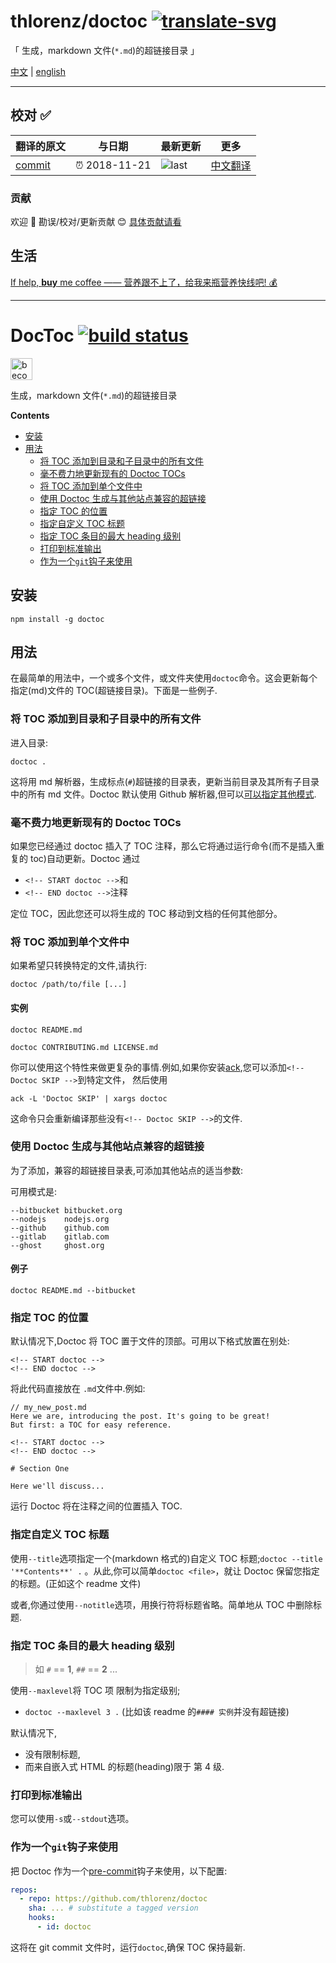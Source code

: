 # thlorenz/doctoc [![translate-svg]][translate-list]

<!-- [![explain]][source] -->

[explain]: http://llever.com/explain.svg
[source]: https://github.com/chinanf-boy/Source-Explain
[translate-svg]: http://llever.com/translate.svg
[translate-list]: https://github.com/chinanf-boy/chinese-translate-list

「 生成，markdown 文件(`*.md`)的超链接目录 」

[中文](./readme.md) | [english](https://github.com/thlorenz/doctoc)

---

## 校对 ✅

<!-- doc-templite START generated -->
<!-- repo = 'thlorenz/doctoc' -->
<!-- commit = '164f78e6452413a9717f58df8cf9dcb200b6c0f7' -->
<!-- time = '2018-11-21' -->
翻译的原文 | 与日期 | 最新更新 | 更多
---|---|---|---
[commit] | ⏰ 2018-11-21 | ![last] | [中文翻译][translate-list]

[last]: https://img.shields.io/github/last-commit/thlorenz/doctoc.svg
[commit]: https://github.com/thlorenz/doctoc/tree/164f78e6452413a9717f58df8cf9dcb200b6c0f7

<!-- doc-templite END generated -->

### 贡献

欢迎 👏 勘误/校对/更新贡献 😊 [具体贡献请看](https://github.com/chinanf-boy/chinese-translate-list#贡献)

## 生活

[If help, **buy** me coffee —— 营养跟不上了，给我来瓶营养快线吧! 💰](https://github.com/chinanf-boy/live-need-money)

---

# DocToc [![build status](https://secure.travis-ci.org/thlorenz/doctoc.svg)](http://travis-ci.org/thlorenz/doctoc)

<a href="https://www.patreon.com/bePatron?u=8663953"><img alt="become a patron" src="https://c5.patreon.com/external/logo/become_a_patron_button.png" height="35px"></a>

生成，markdown 文件(`*.md`)的超链接目录

<!-- START doctoc generated TOC please keep comment here to allow auto update -->
<!-- DON'T EDIT THIS SECTION, INSTEAD RE-RUN doctoc TO UPDATE -->

**Contents**

- [安装](#%E5%AE%89%E8%A3%85)
- [用法](#%E7%94%A8%E6%B3%95)
  - [将 TOC 添加到目录和子目录中的所有文件](#%E5%B0%86-toc-%E6%B7%BB%E5%8A%A0%E5%88%B0%E7%9B%AE%E5%BD%95%E5%92%8C%E5%AD%90%E7%9B%AE%E5%BD%95%E4%B8%AD%E7%9A%84%E6%89%80%E6%9C%89%E6%96%87%E4%BB%B6)
  - [毫不费力地更新现有的 Doctoc TOCs](#%E6%AF%AB%E4%B8%8D%E8%B4%B9%E5%8A%9B%E5%9C%B0%E6%9B%B4%E6%96%B0%E7%8E%B0%E6%9C%89%E7%9A%84-doctoc-tocs)
  - [将 TOC 添加到单个文件中](#%E5%B0%86-toc-%E6%B7%BB%E5%8A%A0%E5%88%B0%E5%8D%95%E4%B8%AA%E6%96%87%E4%BB%B6%E4%B8%AD)
  - [使用 Doctoc 生成与其他站点兼容的超链接](#%E4%BD%BF%E7%94%A8-doctoc-%E7%94%9F%E6%88%90%E4%B8%8E%E5%85%B6%E4%BB%96%E7%AB%99%E7%82%B9%E5%85%BC%E5%AE%B9%E7%9A%84%E8%B6%85%E9%93%BE%E6%8E%A5)
  - [指定 TOC 的位置](#%E6%8C%87%E5%AE%9A-toc-%E7%9A%84%E4%BD%8D%E7%BD%AE)
  - [指定自定义 TOC 标题](#%E6%8C%87%E5%AE%9A%E8%87%AA%E5%AE%9A%E4%B9%89-toc-%E6%A0%87%E9%A2%98)
  - [指定 TOC 条目的最大 heading 级别](#%E6%8C%87%E5%AE%9A-toc-%E6%9D%A1%E7%9B%AE%E7%9A%84%E6%9C%80%E5%A4%A7-heading-%E7%BA%A7%E5%88%AB)
  - [打印到标准输出](#%E6%89%93%E5%8D%B0%E5%88%B0%E6%A0%87%E5%87%86%E8%BE%93%E5%87%BA)
  - [作为一个`git`钩子来使用](#%E4%BD%9C%E4%B8%BA%E4%B8%80%E4%B8%AAgit%E9%92%A9%E5%AD%90%E6%9D%A5%E4%BD%BF%E7%94%A8)

<!-- END doctoc generated TOC please keep comment here to allow auto update -->

## 安装

```
npm install -g doctoc
```

## 用法

在最简单的用法中，一个或多个文件，或文件夹使用`doctoc`命令。这会更新每个指定(md)文件的 TOC(超链接目录)。下面是一些例子.

### 将 TOC 添加到目录和子目录中的所有文件

进入目录:

```
doctoc .
```

这将用 md 解析器，生成标点(`#`)超链接的目录表，更新当前目录及其所有子目录中的所有 md 文件。Doctoc 默认使用 Github 解析器,但可以[可以指定其他模式](#using-doctoc-to-generate-links-compatible-with-other-sites).

### 毫不费力地更新现有的 Doctoc TOCs

如果您已经通过 doctoc 插入了 TOC 注释，那么它将通过运行命令(而不是插入重复的 toc)自动更新。Doctoc 通过

- `<!-- START doctoc -->`和
- `<!-- END doctoc -->`注释

定位 TOC，因此您还可以将生成的 TOC 移动到文档的任何其他部分。

### 将 TOC 添加到单个文件中

如果希望只转换特定的文件,请执行:

```
doctoc /path/to/file [...]
```

#### 实例

```
doctoc README.md

doctoc CONTRIBUTING.md LICENSE.md
```

你可以使用这个特性来做更复杂的事情.例如,如果你安装[ack][ack],您可以添加`<!-- Doctoc SKIP -->`到特定文件， 然后使用

```
ack -L 'Doctoc SKIP' | xargs doctoc
```

这命令只会重新编译那些没有`<!-- Doctoc SKIP -->`的文件.

### 使用 Doctoc 生成与其他站点兼容的超链接

为了添加，兼容的超链接目录表,可添加其他站点的适当参数:

可用模式是:

```
--bitbucket bitbucket.org
--nodejs    nodejs.org
--github    github.com
--gitlab    gitlab.com
--ghost     ghost.org
```

#### 例子

```
doctoc README.md --bitbucket
```

### 指定 TOC 的位置

默认情况下,Doctoc 将 TOC 置于文件的顶部。可用以下格式放置在别处:

```
<!-- START doctoc -->
<!-- END doctoc -->
```

将此代码直接放在 `.md`文件中.例如:

```
// my_new_post.md
Here we are, introducing the post. It's going to be great!
But first: a TOC for easy reference.

<!-- START doctoc -->
<!-- END doctoc -->

# Section One

Here we'll discuss...
```

运行 Doctoc 将在注释之间的位置插入 TOC.

### 指定自定义 TOC 标题

使用`--title`选项指定一个(markdown 格式的)自定义 TOC 标题;`doctoc --title '**Contents**' .` 。从此,你可以简单`doctoc <file>`，就让 Doctoc 保留您指定的标题。(正如这个 readme 文件)

或者,你通过使用`--notitle`选项，用换行符将标题省略。简单地从 TOC 中删除标题.

### 指定 TOC 条目的最大 heading 级别

> 如 `#` == **1**, `##` == **2** ...

使用`--maxlevel`将 TOC 项 限制为指定级别;

- `doctoc --maxlevel 3 .` (比如该 readme 的`#### 实例`并没有超链接)
  
默认情况下,

- 没有限制标题,
- 而来自嵌入式 HTML 的标题(heading)限于 第 4 级.

### 打印到标准输出

您可以使用`-s`或`--stdout`选项。

[ack]: http://beyondgrep.com/

### 作为一个`git`钩子来使用

把 Doctoc 作为一个[pre-commit](http://pre-commit.com)钩子来使用，以下配置:

```yaml
repos:
  - repo: https://github.com/thlorenz/doctoc
    sha: ... # substitute a tagged version
    hooks:
      - id: doctoc
```

这将在 git commit 文件时，运行`doctoc`,确保 TOC 保持最新.
